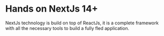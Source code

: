 # Hands on NextJs 14+

NextJs technology is build on top of ReactJs, it is a complete framework with all the necessary tools to build a fully fled application.
